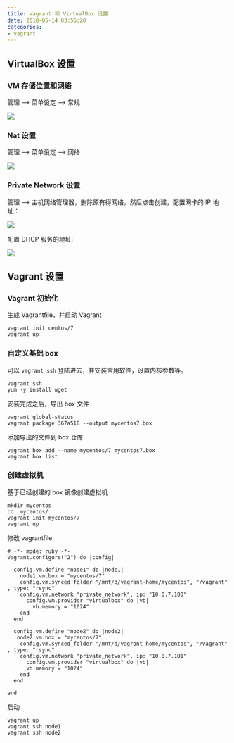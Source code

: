 ```yaml
---
title: Vagrant 和 VirtualBox 设置
date: 2018-05-14 03:56:20
categories:
- vagrant
---
```


## VirtualBox 设置 

### VM 存储位置和网络

管理 --> 菜单设定 --> 常规

![](/img/virtualbox/1.png)

### Nat 设置

管理 --> 菜单设定 --> 网络

![](/img/virtualbox/2.png)

### Private Network 设置

管理 --> 主机网络管理器，删除原有得网络，然后点击创建，配置网卡的 IP 地址：

![](/img/virtualbox/3.png)

配置 DHCP 服务的地址:

![](/img/virtualbox/4.png)


## Vagrant 设置

### Vagrant 初始化

生成 Vagrantfile，并启动 Vagrant
```
vagrant init centos/7
vagrant up
```

### 自定义基础 box

可以 `vagrant ssh` 登陆进去，并安装常用软件，设置内核参数等。
```
vagrant ssh
yum -y install wget
```
安装完成之后，导出 box 文件
```
vagrant global-status
vagrant package 367a518 --output mycentos7.box
```
添加导出的文件到 box 仓库
```
vagrant box add --name mycentos/7 mycentos7.box
vagrant box list
```

### 创建虚拟机

基于已经创建的 box 镜像创建虚拟机
```
mkdir mycentos
cd  mycentos/
vagrant init mycentos/7
vagrant up
```

修改 vagrantfile
```
# -*- mode: ruby -*-
Vagrant.configure("2") do |config|

  config.vm.define "node1" do |node1|
    node1.vm.box = "mycentos/7"
    config.vm.synced_folder "/mnt/d/vagrant-home/mycentos", "/vagrant" , type: "rsync"
    config.vm.network "private_network", ip: "10.0.7.100"
      config.vm.provider "virtualbox" do |vb|
        vb.memory = "1024"
    end
  end

  config.vm.define "node2" do |node2|
   node2.vm.box = "mycentos/7"
    config.vm.synced_folder "/mnt/d/vagrant-home/mycentos", "/vagrant" , type: "rsync"
    config.vm.network "private_network", ip: "10.0.7.101"
      config.vm.provider "virtualbox" do |vb|
      vb.memory = "1024"
    end
  end

end
```

启动
```
vagrant up
vagrant ssh node1
vagrant ssh node2
```


